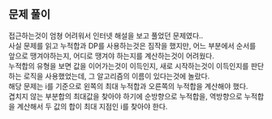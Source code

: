 ## 문제 풀이
접근하는것이 엄쳥 어려워서 인터넷 해설을 보고 풀었던 문제였다..   
사실 문제를 읽고 누적합과 DP를 사용하는것은 짐작을 했지만, 어느 부분에서 순서를 앞으로 땡겨야하는지, 어디로 땡겨야 하는지를 계산하는것이 어려웠다.   
누적합의 유형을 보면 값을 이어가는것이 이득인지, 새로 시작하는것이 이득인지를 판단하는 로직을 사용했었는데, 
그 알고리즘의 이름이 있다는것에 놀랐다.   
해당 문제는 i를 기준으로 왼쪽의 최대 누적합과 오른쪽의 누적합을 계산해야 했다.   
겹치지 않는 부분합의 최대값을 찾아야 하기에 순방향으로 누적합을, 역방향으로 누적합을 계산해서 두 값의 합이 최대 지점인 i를 찾아야 한다.